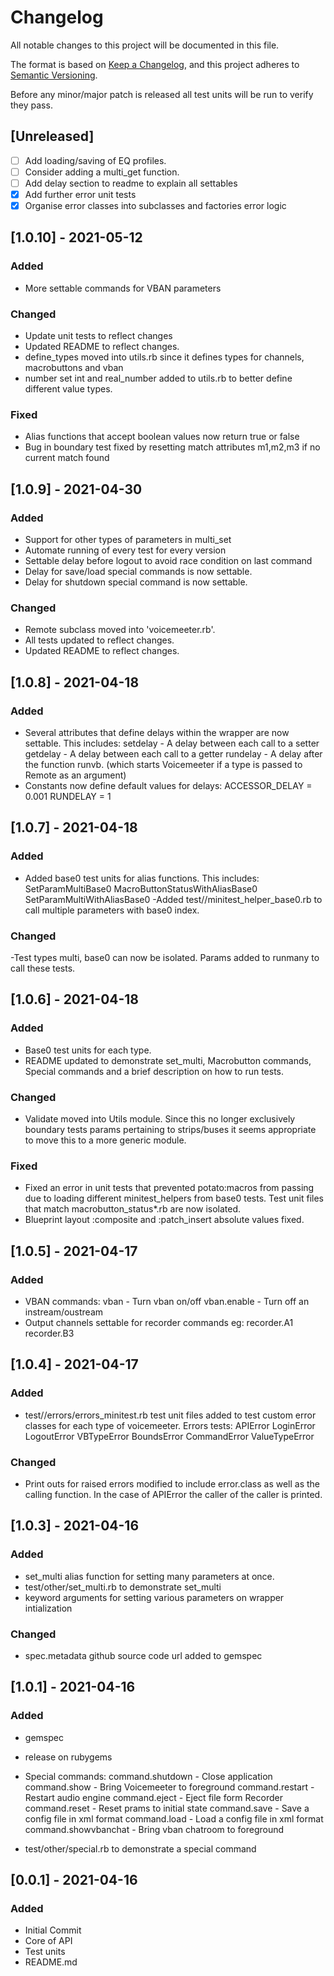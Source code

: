 # Changelog
All notable changes to this project will be documented in this file.

The format is based on [Keep a Changelog](https://keepachangelog.com/en/1.0.0/),
and this project adheres to [Semantic Versioning](https://semver.org/spec/v2.0.0.html).

Before any minor/major patch is released all test units will be run to verify they pass.

## [Unreleased]
- [ ] Add loading/saving of EQ profiles.
- [ ] Consider adding a multi_get function.
- [ ] Add delay section to readme to explain all settables
- [x] Add further error unit tests
- [x] Organise error classes into subclasses and factories error logic

## [1.0.10] - 2021-05-12
### Added
- More settable commands for VBAN parameters

### Changed
- Update unit tests to reflect changes
- Updated README to reflect changes.
- define_types moved into utils.rb since it defines types for channels,
macrobuttons and vban
- number set int and real_number added to utils.rb to better define different
value types.

### Fixed
- Alias functions that accept boolean values now return true or false
- Bug in boundary test fixed by resetting match attributes m1,m2,m3 if no current match found

## [1.0.9] - 2021-04-30
### Added
- Support for other types of parameters in multi_set
- Automate running of every test for every version
- Settable delay before logout to avoid race condition on last command
- Delay for save/load special commands is now settable.
- Delay for shutdown special command is now settable.

### Changed
- Remote subclass moved into 'voicemeeter.rb'.
- All tests updated to reflect changes.
- Updated README to reflect changes.

## [1.0.8] - 2021-04-18
### Added
- Several attributes that define delays within the wrapper are now settable. This includes:
setdelay - A delay between each call to a setter
getdelay - A delay between each call to a getter
rundelay - A delay after the function runvb. (which starts Voicemeeter if a type is passed to Remote as an argument)
- Constants now define default values for delays:
ACCESSOR_DELAY = 0.001
RUNDELAY = 1

## [1.0.7] - 2021-04-18
### Added
- Added base0 test units for alias functions. This includes:
SetParamMultiBase0
MacroButtonStatusWithAliasBase0
SetParamMultiWithAliasBase0
-Added test/<vbtype>/minitest_helper_base0.rb to call multiple parameters with base0 index.
### Changed
-Test types multi, base0 can now be isolated. Params added to runmany to call these tests.

## [1.0.6] - 2021-04-18
### Added
- Base0 test units for each type.
- README updated to demonstrate set_multi, Macrobutton commands,
Special commands and a brief description on how to run tests.

### Changed
- Validate moved into Utils module. Since this no longer exclusively boundary tests params pertaining to strips/buses it seems appropriate to move this to a more generic module.

### Fixed
- Fixed an error in unit tests that prevented potato:macros from passing due
to loading different minitest_helpers from base0 tests. Test unit files that match
macrobutton_status*.rb are now isolated.
- Blueprint layout :composite and :patch_insert absolute values fixed.

## [1.0.5] - 2021-04-17
### Added
- VBAN commands:
vban - Turn vban on/off
vban.enable - Turn off an instream/oustream
- Output channels settable for recorder commands eg:
recorder.A1
recorder.B3

## [1.0.4] - 2021-04-17
### Added
- test/<vbtype>/errors/errors_minitest.rb test unit files added to test
custom error classes for each type of voicemeeter. Errors tests:
APIError
LoginError
LogoutError
VBTypeError
BoundsError
CommandError
ValueTypeError

### Changed
- Print outs for raised errors modified to include error.class as well
as the calling function. In the case of APIError the caller of the caller
is printed.

## [1.0.3] - 2021-04-16
### Added
- set_multi alias function for setting many parameters at once.
- test/other/set_multi.rb to demonstrate set_multi
- keyword arguments for setting various parameters on wrapper intialization

### Changed
- spec.metadata github source code url added to gemspec

## [1.0.1] - 2021-04-16
### Added
- gemspec
- release on rubygems
- Special commands:
command.shutdown - Close application
command.show - Bring Voicemeeter to foreground
command.restart - Restart audio engine
command.eject - Eject file form Recorder
command.reset - Reset prams to initial state
command.save - Save a config file in xml format
command.load - Load a config file in xml format
command.showvbanchat - Bring vban chatroom to foreground

- test/other/special.rb to demonstrate a special command

## [0.0.1] - 2021-04-16
### Added
- Initial Commit
- Core of API
- Test units
- README.md
